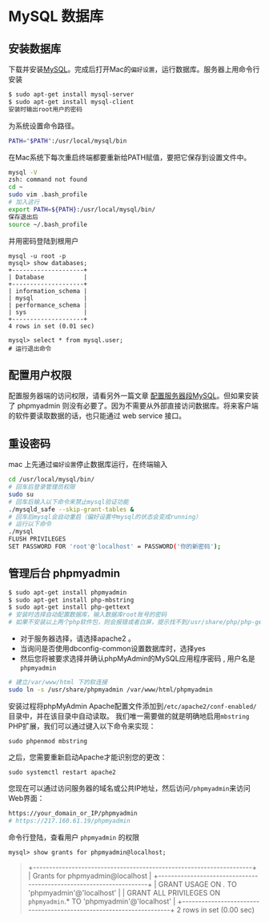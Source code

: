 # MySQL 数据库

## 安装数据库

下载并安装[MySQL](https://dev.mysql.com/downloads/mysql/)。完成后打开Mac的`偏好设置`，运行数据库。服务器上用命令行安装

```sh
$ sudo apt-get install mysql-server
$ sudo apt-get install mysql-client
安装时输出root用户的密码
```

为系统设置命令路径。

```sh
PATH="$PATH":/usr/local/mysql/bin
```

在Mac系统下每次重启终端都要重新给PATH赋值，要把它保存到设置文件中。

```sh
mysql -V
zsh: command not found
cd ~
sudo vim .bash_profile
# 加入这行
export PATH=${PATH}:/usr/local/mysql/bin/
保存退出后
source ~/.bash_profile
```

并用密码登陆到根用户

```
mysql -u root -p
mysql> show databases;
+--------------------+
| Database           |
+--------------------+
| information_schema |
| mysql              |
| performance_schema |
| sys                |
+--------------------+
4 rows in set (0.01 sec)

mysql> select * from mysql.user;
# 运行退出命令
```

## 配置用户权限

配置服务器端的访问权限，请看另外一篇文章 [配置服务器段MySQL](https://goldentianya.pub/wiki/config-mysql-access-privileges-on-vps.html)。但如果安装了 phpmyadmin 则没有必要了。因为不需要从外部直接访问数据库。将来客户端的软件要读取数据的话，也只能通过 web service 接口。

## 重设密码

mac 上先通过`偏好设置`停止数据库运行，在终端输入

```sh
cd /usr/local/mysql/bin/
# 回车后登录管理员权限
sudo su
# 回车后输入以下命令来禁止mysql验证功能
./mysqld_safe --skip-grant-tables &
# 回车后mysql会自动重启（偏好设置中mysql的状态会变成running）
# 运行以下命令
./mysql
FLUSH PRIVILEGES
SET PASSWORD FOR 'root'@'localhost' = PASSWORD('你的新密码');
```

## 管理后台 phpmyadmin

```sh
$ sudo apt-get install phpmyadmin
$ sudo apt-get install php-mbstring
$ sudo apt-get install php-gettext
# 安装时选择自动配置数据库，输入数据库root账号的密码
# 如果不安装以上两个php软件包，则会报错或者白屏，提示找不到/usr/share/php/php-gettext/gettext.inc之类的错误
```

- 对于服务器选择，请选择apache2 。
- 当询问是否使用dbconfig-common设置数据库时，选择yes
- 然后您将被要求选择并确认phpMyAdmin的MySQL应用程序密码 , 用户名是 `phpmyadmin`

```sh
# 建立/var/www/html 下的软连接
sudo ln -s /usr/share/phpmyadmin /var/www/html/phpmyadmin
```

安装过程将phpMyAdmin Apache配置文件添加到`/etc/apache2/conf-enabled/`目录中，并在该目录中自动读取。 我们唯一需要做的就是明确地启用`mbstring` PHP扩展，我们可以通过键入以下命令来实现：

```
sudo phpenmod mbstring
```

之后，您需要重新启动Apache才能识别您的更改：

```
sudo systemctl restart apache2
```

您现在可以通过访问服务器的域名或公共IP地址，然后访问`/phpmyadmin`来访问Web界面：

```sh
https://your_domain_or_IP/phpmyadmin
# https://217.160.61.19/phpmyadmin
```

命令行登陆，查看用户 `phpmyadmin` 的权限

```mysql
mysql> show grants for phpmyadmin@localhost;
```

> +--------------------------------------------------------------------+
> | Grants for phpmyadmin@localhost                      |
> +--------------------------------------------------------------------+
> | GRANT USAGE ON *.* TO 'phpmyadmin'@'localhost'                     |
> | GRANT ALL PRIVILEGES ON `phpmyadmin`.* TO 'phpmyadmin'@'localhost' |
> +--------------------------------------------------------------------+
> 2 rows in set (0.00 sec)

